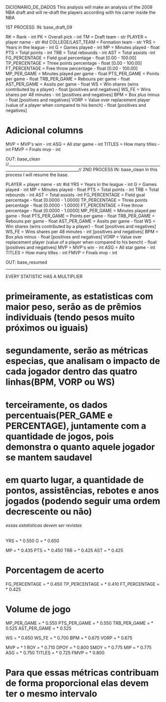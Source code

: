 DICIONARIO_DE_DADOS
This analysis will make an analysis of the 2009 NBA draft and will re-draft the players according with his carrer inside the NBA

1ST PROCESS:
IN: base_draft_09


RK = Rank - int
PK = Overall pick - int
TM = Draft team - str
PLAYER = player name - str #id
COLLEGE/LAST_TEAM = Formation team - str
YRS = Years in the league - int
G = Games played - int
MP = Minutes played - float
PTS = Total points - int
TRB = Total rebounds - int
AST = Total assists -int
FG_PERCENTAGE = Field goal percentage - float [0.00 - 100.00]
TP_PERCENTAGE = Three points percentage - float [0.00 - 100.00]
FT_PERCENTAGE = Free throw percentage - float [0.00 - 100.00]
MP_PER_GAME = Minutes played per game  - float
PTS_PER_GAME = Points per game - float
TRB_PER_GAME = Rebouns per game - float
AST_PER_GAME = Assits per game - float
WS = Win shares (wins contributed by a player) - float [positives and negatives]
WS_FE = Wins shares per 48 minutes - int [positives and negatives]
BPM = Box plus minus - float [positives and negatives]
VORP = Value over replacement player (value of a player when compared to his bench) - float [positives and negatives]
# Adicional columns
MVP = MVP's win - int
ASG = All star game - int 
TITLES = How many titles - int
FMVP = Finals mvp - int

OUT: base_clean
//__________________________________________________________________________________________________________________//
2ND PROCESS
IN: base_clean
In this process I will resume the base.

PLAYER = player name - str #id
YRS = Years in the league - int
G = Games played - int
MP = Minutes played - float
PTS = Total points - int
TRB = Total rebounds - int
AST = Total assists -int
FG_PERCENTAGE = Field goal percentage - float [0.0000 - 1.0000]
TP_PERCENTAGE = Three points percentage - float [0.0000 - 1.0000]
FT_PERCENTAGE = Free throw percentage - float [0.0000 - 1.0000]
MP_PER_GAME = Minutes played per game  - float
PTS_PER_GAME = Points per game - float
TRB_PER_GAME = Rebouns per game - float
AST_PER_GAME = Assits per game - float
WS = Win shares (wins contributed by a player) - float [positives and negatives]
WS_FE = Wins shares per 48 minutes - int [positives and negatives]
BPM = Box plus minus - float [positives and negatives]
VORP = Value over replacement player (value of a player when compared to his bench) - float [positives and negatives]
MVP = MVP's win - int
ASG = All star game - int 
TITLES = How many titles - int
FMVP = Finals mvp - int

OUT: base_resumed

______________________________________________________
EVERY STATISTIC HAS A MULTIPLIER      
# primeiramente, as estatisticas com maior peso, serão as de prêmios individuais (tendo pesos muito próximos ou iguais)
# segundamente, serão as métricas especias, que analisam o impacto de cada jogador dentro das quatro linhas(BPM, VORP ou WS)
# terceiramente, os dados percentuais(PER_GAME e PERCENTAGE), juntamente com a quantidade de jogos, pois demonstra o quanto aquele jogador se mantem saudavel
# em quarto lugar, a quantidade de pontos, assistências, rebotes e anos jogados (podendo seguir uma ordem decrescente ou não)


###### essas estatisticas devem ser revistas ######
YRS = * 0.550
G = * 0.650

MP = * 0.435
PTS = * 0.450
TRB = * 0.425
AST = * 0.425

# Porcentagem de acerto
FG_PERCENTAGE = * 0.450
TP_PERCENTAGE = * 0.410
FT_PERCENTAGE = * 0.425

# Volume de jogo
MP_PER_GAME = * 0.550
PTS_PER_GAME = * 0.550
TRB_PER_GAME = * 0.525
AST_PER_GAME = * 0.525

WS = * 0.650
WS_FE = * 0.700
BPM = * 0.675
VORP = * 0.675

MVP = * 1
ROY = * 0.710
DPOY = * 0.800
SMOY = * 0.775
MIP = * 0.775
ASG = * 0.750
TITLES = * 0.725
FMVP = * 0.800

# Para que essas métricas contribuam de forma proporcional elas devem ter o mesmo intervalo
